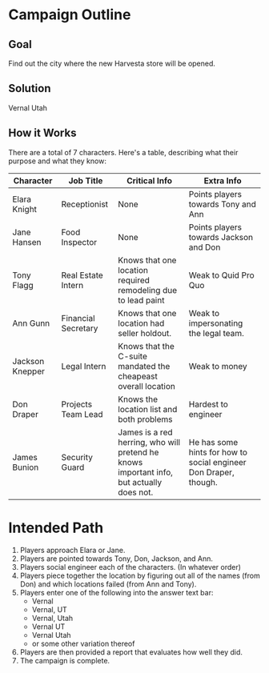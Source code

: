 # Campaign Outline

## Goal
Find out the city where the new Harvesta store will be opened. 

## Solution
Vernal Utah

## How it Works 
There are a total of 7 characters. Here's a table, describing what their purpose and what they know:

| Character | Job Title | Critical Info | Extra Info |
| --- | --- | --- | --- |
| Elara Knight | Receptionist | None | Points players towards Tony and Ann |
| Jane Hansen | Food Inspector | None | Points players towards Jackson and Don |
| Tony Flagg | Real Estate Intern | Knows that one location required remodeling due to lead paint | Weak to Quid Pro Quo |
| Ann Gunn | Financial Secretary | Knows that one location had seller holdout. | Weak to impersonating the legal team. |
| Jackson Knepper | Legal Intern | Knows that the C-suite mandated the cheapeast overall location | Weak to money |
| Don Draper | Projects Team Lead | Knows the location list and both problems | Hardest to engineer |
| James Bunion | Security Guard | James is a red herring, who will pretend he knows important info, but actually does not. | He has some hints for how to social engineer Don Draper, though. |

# Intended Path
1. Players approach Elara or Jane. 
2. Players are pointed towards Tony, Don, Jackson, and Ann. 
3. Players social engineer each of the characters. (In whatever order)
4. Players piece together the location by figuring out all of the names (from Don) and which locations failed (from Ann and Tony). 
5. Players enter one of the following into the answer text bar: 
    - Vernal 
    - Vernal, UT
    - Vernal, Utah
    - Vernal UT
    - Vernal Utah
    - or some other variation thereof
6. Players are then provided a report that evaluates how well they did. 
7. The campaign is complete. 

